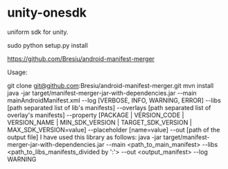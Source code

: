 # unity-onesdk
uniform sdk for unity.

sudo python setup.py install

https://github.com/Bresiu/android-manifest-merger

Usage:

git clone git@github.com:Bresiu/android-manifest-merger.git
mvn install
java -jar target/manifest-merger-jar-with-dependencies.jar  --main mainAndroidManifest.xml
--log [VERBOSE, INFO, WARNING, ERROR]
--libs [path separated list of lib's manifests]
--overlays [path separated list of overlay's manifests]
--property [PACKAGE | VERSION_CODE | VERSION_NAME | MIN_SDK_VERSION | TARGET_SDK_VERSION | MAX_SDK_VERSION=value]
--placeholder [name=value]
--out [path of the output file]
I have used this library as follows:
java -jar target/manifest-merger-jar-with-dependencies.jar --main <path_to_main_manifest> --libs <path_to_libs_manifests_divided by ':'> --out <output_manifest> --log WARNING
